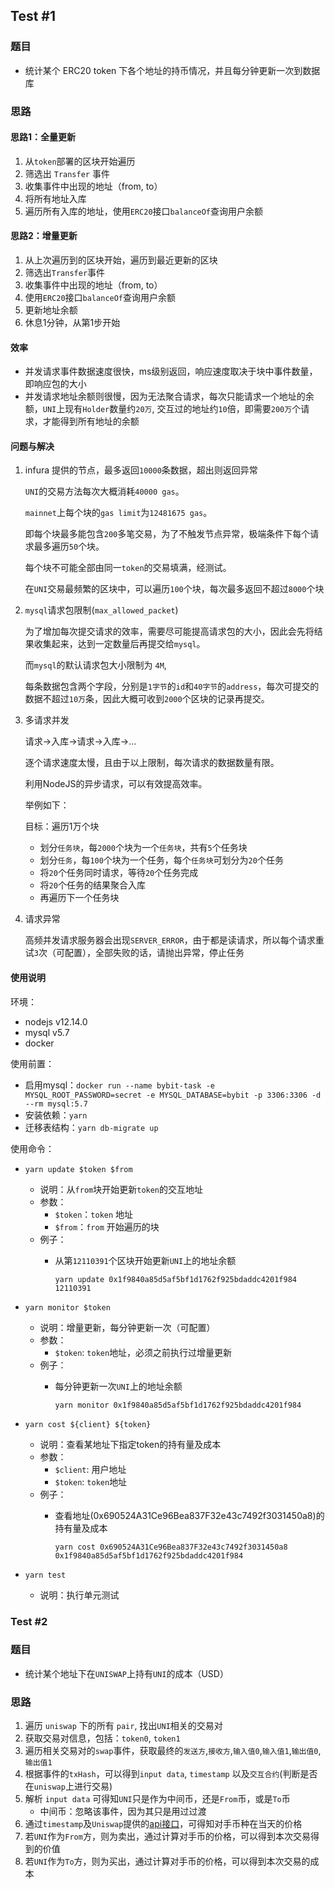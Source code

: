 ## Test #1

### 题目
 - 统计某个 ERC20 token 下各个地址的持币情况，并且每分钟更新一次到数据库

### 思路

#### 思路1：全量更新
1. 从`token`部署的区块开始遍历
2. 筛选出 `Transfer` 事件
3. 收集事件中出现的地址（from, to）
4. 将所有地址入库
5. 遍历所有入库的地址，使用`ERC20`接口`balanceOf`查询用户余额

#### 思路2：增量更新
1. 从上次遍历到的区块开始，遍历到最近更新的区块
2. 筛选出`Transfer`事件
3. 收集事件中出现的地址（from, to）
4. 使用`ERC20`接口`balanceOf`查询用户余额
5. 更新地址余额
6. 休息1分钟，从第1步开始

#### 效率
- 并发请求事件数据速度很快，ms级别返回，响应速度取决于块中事件数量，即响应包的大小
- 并发请求地址余额则很慢，因为无法聚合请求，每次只能请求一个地址的余额，`UNI`上现有`Holder`数量约`20万`, 交互过的地址约`10`倍，即需要`200万`个请求，才能得到所有地址的余额

#### 问题与解决
1. infura 提供的节点，最多返回`10000`条数据，超出则返回异常
   
    `UNI`的交易方法每次大概消耗`40000 gas`。
   
    `mainnet`上每个块的`gas limit`为`12481675 gas`。
   
   即每个块最多能包含`200`多笔交易，为了不触发节点异常，极端条件下每个请求最多遍历`50`个块。
   
    每个块不可能全部由同一`token`的交易填满，经测试。
   
    在`UNI`交易最频繁的区块中，可以遍历`100`个块，每次最多返回不超过`8000`个块
   
2. `mysql`请求包限制(`max_allowed_packet`)
   
    为了增加每次提交请求的效率，需要尽可能提高请求包的大小，因此会先将结果收集起来，达到一定数量后再提交给`mysql`。
   
   而`mysql`的默认请求包大小限制为 `4M`,
   
   每条数据包含两个字段，分别是`1字节`的`id`和`40字节`的`address`，每次可提交的数据不超过`10万`条，因此大概可收到`2000`个区块的记录再提交。
   
3. 多请求并发
   
   请求->入库->请求->入库->...
   
   逐个请求速度太慢，且由于以上限制，每次请求的数据数量有限。
   
   利用NodeJS的异步请求，可以有效提高效率。
   
   举例如下：
   
    目标：遍历1万个块
   - 划分`任务块`，每`2000`个块为一个`任务块`，共有`5`个任务块
   - 划分`任务`，每`100`个块为一个任务，每个`任务块`可划分为`20`个任务
   - 将`20`个任务同时请求，等待`20`个任务完成
   - 将`20`个任务的结果聚合入库
   - 再遍历下一个任务块
   
4. 请求异常
    
    高频并发请求服务器会出现`SERVER_ERROR`，由于都是读请求，所以每个请求重试`3`次（可配置），全部失败的话，请抛出异常，停止任务

#### 使用说明

环境：
- nodejs v12.14.0
- mysql v5.7
- docker

使用前置：
- 启用mysql：`docker run --name bybit-task -e MYSQL_ROOT_PASSWORD=secret -e MYSQL_DATABASE=bybit -p 3306:3306 -d --rm mysql:5.7`
- 安装依赖：`yarn`
- 迁移表结构：`yarn db-migrate up`

使用命令：
- `yarn update $token $from`
    - 说明：从`from`块开始更新`token`的交互地址
    - 参数：
      - `$token`：`token` 地址
      - `$from`：`from` 开始遍历的块
    - 例子：
        - 从第`12110391`个区块开始更新`UNI`上的地址余额
          
            `yarn update 0x1f9840a85d5af5bf1d1762f925bdaddc4201f984 12110391`

- `yarn monitor $token`
    - 说明：增量更新，每分钟更新一次（可配置）
    - 参数：
        - `$token`: `token`地址，必须之前执行过增量更新
    - 例子：
        - 每分钟更新一次`UNI`上的地址余额
          
            `yarn monitor 0x1f9840a85d5af5bf1d1762f925bdaddc4201f984`

- `yarn cost ${client} ${token}`
    - 说明：查看某地址下指定token的持有量及成本
    - 参数：
        - `$client`: 用户地址
        - `$token`: `token`地址
    - 例子：
        - 查看地址(0x690524A31Ce96Bea837F32e43c7492f3031450a8)的持有量及成本

          `yarn cost 0x690524A31Ce96Bea837F32e43c7492f3031450a8 0x1f9840a85d5af5bf1d1762f925bdaddc4201f984`
    
- `yarn test`
    - 说明：执行单元测试

### Test #2

### 题目
- 统计某个地址下在`UNISWAP`上持有`UNI`的成本（USD）

### 思路
1. 遍历 `uniswap` 下的所有 `pair`, 找出`UNI`相关的交易对
2. 获取交易对信息，包括：`token0`, `token1`
3. 遍历相关交易对的`swap`事件，获取最终的`发送方`,`接收方`,`输入值0`,`输入值1`,`输出值0`,`输出值1`
4. 根据事件的`txHash`，可以得到`input data`, `timestamp` 以及`交互合约`(判断是否在`uniswap`上进行交易)
5. 解析 `input data` 可得知`UNI`只是作为中间币，还是`From`币，或是`To`币
   - 中间币：忽略该事件，因为其只是用过过渡
6. 通过`timestamp`及`Uniswap`提供的[api接口](https://uniswap.org/docs/v2/API/overview/)，可得知对手币种在当天的价格
7. 若`UNI`作为`From`方，则为卖出，通过计算对手币的价格，可以得到本次交易得到的价值
8. 若`UNI`作为`To`方，则为买出，通过计算对手币的价格，可以得到本次交易的成本


